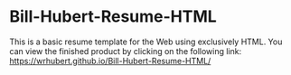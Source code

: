 # Bill-Hubert-Resume-HTML

This is a basic resume template for the Web using exclusively HTML.  You can view the finished product by clicking on the following link: https://wrhubert.github.io/Bill-Hubert-Resume-HTML/

